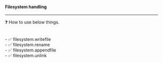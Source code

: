 <h4> Filesystem handling </h4>
<p>
<hr>
❓ How to use below things.<br><br><br>
- ✅ filesystem.writefile  <br>
- ✅ filesystem.rename <br>
- ✅ filesystem.appendfile  <br>
- ✅ filesystem.unlink  <br>
</p>
